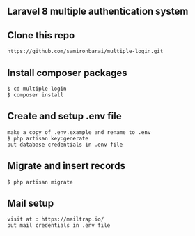 ## Laravel 8 multiple authentication system

## Clone this repo
```
https://github.com/samironbarai/multiple-login.git
```

## Install composer packages
```
$ cd multiple-login
$ composer install
```

## Create and setup .env file
```
make a copy of .env.example and rename to .env
$ php artisan key:generate
put database credentials in .env file
```

## Migrate and insert records
```
$ php artisan migrate
```

## Mail setup 
```
visit at : https://mailtrap.io/
put mail credentials in .env file
```

 
